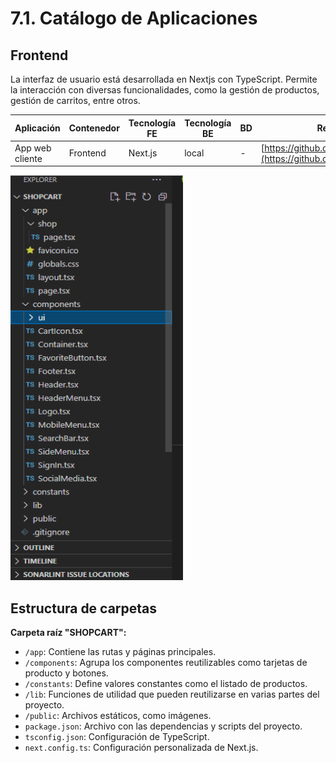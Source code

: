 # 7.1. Catálogo de Aplicaciones

## Frontend

La interfaz de usuario está desarrollada en Nextjs con TypeScript. Permite la interacción con diversas funcionalidades, como la gestión de productos, gestión de carritos, entre otros.

| Aplicación       | Contenedor | Tecnología FE | Tecnología BE | BD  | Repositorio/Carpeta                                    |
|------------------|------------|---------------|---------------|------|-------------------------------------------------------|
| App web cliente  | Frontend   | Next.js       | local         | -    | [https://github.com/carolinardlc/shopcart_arqui](https://github.com/carolinardlc/shopcart_arqui) |


![Catálogos](Catalogos.png)

## Estructura de carpetas

**Carpeta raíz "SHOPCART":**

- `/app`: Contiene las rutas y páginas principales.
- `/components`: Agrupa los componentes reutilizables como tarjetas de producto y botones.
- `/constants`: Define valores constantes como el listado de productos.
- `/lib`: Funciones de utilidad que pueden reutilizarse en varias partes del proyecto.
- `/public`: Archivos estáticos, como imágenes.
- `package.json`: Archivo con las dependencias y scripts del proyecto.
- `tsconfig.json`: Configuración de TypeScript.
- `next.config.ts`: Configuración personalizada de Next.js.
